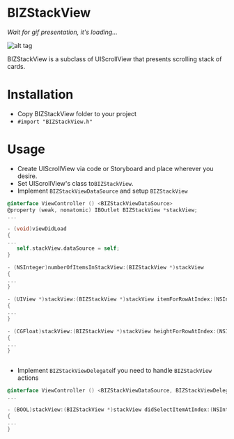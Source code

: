 # BIZStackView

*Wait for gif presentation, it's loading...*

![alt tag](https://github.com/bizibizi/BIZSlackView/blob/master/presentation.gif)


BIZStackView is a subclass of UIScrollView that presents scrolling stack of cards.

# Installation

 - Copy BIZStackView folder to your project 
 - ```#import "BIZStackView.h"``` 

# Usage

 - Create UIScrollView via code or Storyboard and place wherever you desire. 
 - Set UIScrollView's class to```BIZStackView```.
 - Implement ```BIZStackViewDataSource``` and setup ```BIZStackView```
```objective-c
@interface ViewController () <BIZStackViewDataSource>
@property (weak, nonatomic) IBOutlet BIZStackView *stackView;
...

- (void)viewDidLoad
{
...
   self.stackView.dataSource = self;
}

- (NSInteger)numberOfItemsInStackView:(BIZStackView *)stackView
{
...
}

- (UIView *)stackView:(BIZStackView *)stackView itemForRowAtIndex:(NSInteger)index
{
...
}

- (CGFloat)stackView:(BIZStackView *)stackView heightForRowAtIndex:(NSInteger)index
{
...
}
 
```
- Implement ```BIZStackViewDelegate```if you need to handle ```BIZStackView``` actions
```objective-c
@interface ViewController () <BIZStackViewDataSource, BIZStackViewDelegate>
...

- (BOOL)stackView:(BIZStackView *)stackView didSelectItemAtIndex:(NSInteger)index
{
...
}
```
 
